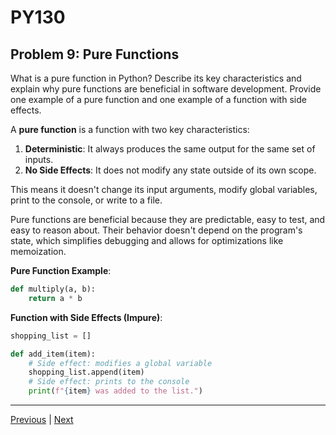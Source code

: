 # PY130
## Problem 9: Pure Functions

What is a pure function in Python? Describe its key characteristics and explain why pure functions are beneficial in software development. Provide one example of a pure function and one example of a function with side effects.

A **pure function** is a function with two key characteristics:

1. **Deterministic**: It always produces the same output for the same set of inputs.
2. **No Side Effects**: It does not modify any state outside of its own scope.

This means it doesn't change its input arguments, modify global variables, print to the console, or write to a file.

Pure functions are beneficial because they are predictable, easy to test, and easy to reason about. Their behavior doesn't depend on the program's state, which simplifies debugging and allows for optimizations like memoization.

**Pure Function Example**:
```python
def multiply(a, b):
    return a * b
```

**Function with Side Effects (Impure)**:
```python
shopping_list = []

def add_item(item):
    # Side effect: modifies a global variable
    shopping_list.append(item)
    # Side effect: prints to the console
    print(f"{item} was added to the list.")
```

</details>

---

[Previous](08.md) | [Next](10.md)